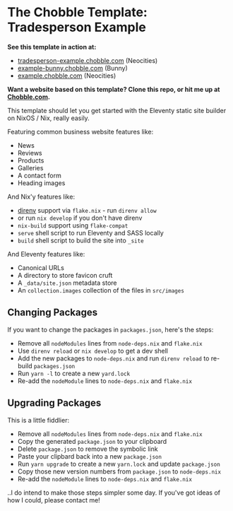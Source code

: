 # The Chobble Template: Tradesperson Example

**See this template in action at:**

- [tradesperson-example.chobble.com](https://tradesperson-example.chobble.com) (Neocities)
- [example-bunny.chobble.com](https://example-bunny.chobble.com) (Bunny)
- [example.chobble.com](https://example.chobble.com) (Neocities)

**Want a website based on this template? Clone this repo, or hit me up at [Chobble.com](https://chobble.com).**

This template should let you get started with the Eleventy static site builder on NixOS / Nix, really easily.

Featuring common business website features like:

- News
- Reviews
- Products
- Galleries
- A contact form
- Heading images

And Nix'y features like:

- [direnv](https://direnv.net/) support via `flake.nix` - run `direnv allow`
- or run `nix develop` if you don't have direnv
- `nix-build` support using `flake-compat`
- `serve` shell script to run Eleventy and SASS locally
- `build` shell script to build the site into `_site`

And Eleventy features like:

- Canonical URLs
- A directory to store favicon cruft
- A `_data/site.json` metadata store
- An `collection.images` collection of the files in `src/images`

## Changing Packages

If you want to change the packages in `packages.json`, here's the steps:

- Remove all `nodeModules` lines from `node-deps.nix` and `flake.nix`
- Use `direnv reload` or `nix develop` to get a dev shell
- Add the new packages to `node-deps.nix` and run `direnv reload` to re-build `packages.json`
- Run `yarn -l` to create a new `yard.lock`
- Re-add the `nodeModule` lines to `node-deps.nix` and `flake.nix`

## Upgrading Packages

This is a little fiddlier:

- Remove all `nodeModules` lines from `node-deps.nix` and `flake.nix`
- Copy the generated `package.json` to your clipboard
- Delete `package.json` to remove the symbolic link
- Paste your clipbard back into a new `package.json`
- Run `yarn upgrade` to create a new `yarn.lock` and update `package.json`
- Copy those new version numbers from `package.json` to `node-deps.nix`
- Re-add the `nodeModule` lines to `node-deps.nix` and `flake.nix`

..I do intend to make those steps simpler some day. If you've got ideas of how I could, please contact me!
